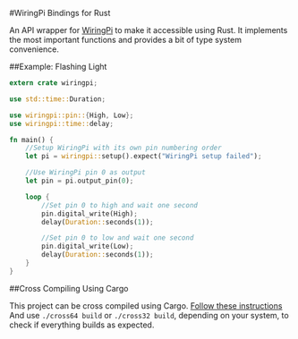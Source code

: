 #WiringPi Bindings for Rust

An API wrapper for [WiringPi](http://wiringpi.com/) to make it accessible
using Rust. It implements the most important functions and provides a bit of
type system convenience.

##Example: Flashing Light

```Rust
extern crate wiringpi;

use std::time::Duration;

use wiringpi::pin::{High, Low};
use wiringpi::time::delay;

fn main() {
	//Setup WiringPi with its own pin numbering order
    let pi = wiringpi::setup().expect("WiringPi setup failed");

    //Use WiringPi pin 0 as output
    let pin = pi.output_pin(0);

    loop {
    	//Set pin 0 to high and wait one second
        pin.digital_write(High);
        delay(Duration::seconds(1));

    	//Set pin 0 to low and wait one second
        pin.digital_write(Low);
        delay(Duration::seconds(1));
    }
}

```

##Cross Compiling Using Cargo

This project can be cross compiled using Cargo.
[Follow these instructions](https://github.com/Ogeon/rust-on-raspberry-pi)
And use `./cross64 build` or `./cross32 build`, depending on your system,
to check if everything builds as expected.
